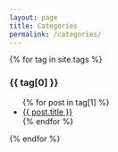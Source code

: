 ```yaml
---
layout: page
title: Categories
permalink: /categories/
---
```


<div>
    {% for tag in site.tags %}
    <h3>{{ tag[0] }}</h3>
    <ul>
        {% for post in tag[1] %}
        <li><a href="{{ post.url }}">{{ post.title }}</a></li>
        {% endfor %}
    </ul>
    {% endfor %}
</div>
